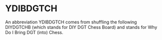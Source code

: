 # YDIBDGTCH

An abbreviation YDIBDGTCH comes from shuffling the following DIYDGTCHB (which stands for DIY DGT Chess Board) and stands for Why Do I Bring DGT (into) Chess.

